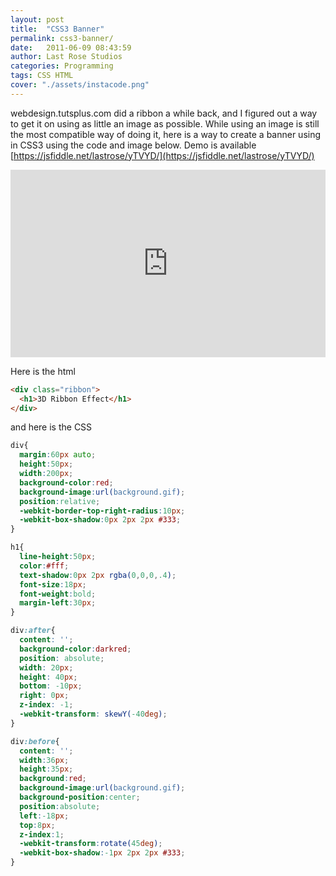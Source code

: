 ```yaml
---
layout: post
title:  "CSS3 Banner"
permalink: css3-banner/
date:   2011-06-09 08:43:59
author: Last Rose Studios
categories: Programming
tags: CSS HTML
cover: "./assets/instacode.png"
---
```


webdesign.tutsplus.com did a ribbon a while back, and I figured out a way to get it on using as little an image as possible. While using an image is still the most compatible way of doing it, here is a way to create a banner using in CSS3 using the code and image below. Demo is available [https://jsfiddle.net/lastrose/yTVYD/](https://jsfiddle.net/lastrose/yTVYD/)

<iframe width="100%" height="300" src="https://jsfiddle.net/lastrose/yTVYD/embedded/result" frameborder="0"></iframe>

Here is the html

```html
<div class="ribbon">
  <h1>3D Ribbon Effect</h1>
</div>
```

and here is the CSS

```css
div{
  margin:60px auto;
  height:50px;
  width:200px;
  background-color:red;
  background-image:url(background.gif);
  position:relative;
  -webkit-border-top-right-radius:10px;
  -webkit-box-shadow:0px 2px 2px #333;
}

h1{
  line-height:50px;
  color:#fff;
  text-shadow:0px 2px rgba(0,0,0,.4);
  font-size:18px;
  font-weight:bold;
  margin-left:30px;
}

div:after{
  content: '';
  background-color:darkred;
  position: absolute;
  width: 20px;
  height: 40px;
  bottom: -10px;
  right: 0px;
  z-index: -1;
  -webkit-transform: skewY(-40deg);
}

div:before{
  content: '';
  width:36px;
  height:35px;
  background:red;
  background-image:url(background.gif);
  background-position:center;
  position:absolute;
  left:-18px;
  top:8px;
  z-index:1;
  -webkit-transform:rotate(45deg);
  -webkit-box-shadow:-1px 2px 2px #333;
}
```